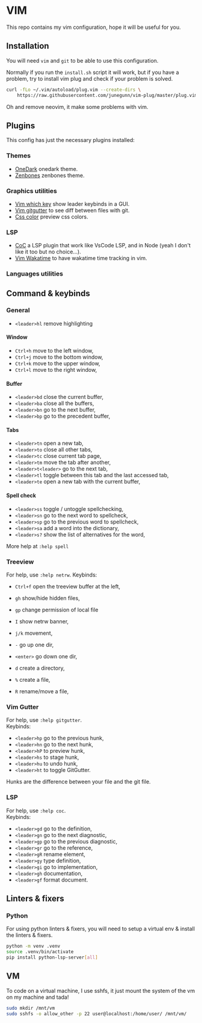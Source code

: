 # VIM

This repo contains my vim configuration, hope it will be useful for you.

## Installation

You will need `vim` and `git` to be able to use this configuration.

Normally if you run the `install.sh` script it will work, but if you have a problem, try to install vim plug and check if your problem is solved.

```bash
curl -fLo ~/.vim/autoload/plug.vim --create-dirs \
    https://raw.githubusercontent.com/junegunn/vim-plug/master/plug.vim
```

Oh and remove neovim, it make some problems with vim.

## Plugins

This config has just the necessary plugins installed:

### Themes

- [OneDark](https://github.com/joshdick/onedark.vim) onedark theme.
- [Zenbones](https://github.com/mcchrish/zenbones.nvim) zenbones theme.

### Graphics utilities

- [Vim which key](https://github.com/liuchengxu/vim-which-key) show leader keybinds in a GUI.
- [Vim gitgutter](https://github.com/airblade/vim-gitgutter) to see diff between files with git.
- [Css color](https://github.com/ap/vim-css-color) preview css colors.

### LSP

- [CoC](https://github.com/neoclide/coc.nvim) a LSP plugin that work like VsCode LSP, and in Node (yeah I don't like it too but no choice...).
- [Vim Wakatime](https://github.com/wakatime/vim-wakatime) to have wakatime time tracking in vim. 

### Languages utilities



## Command & keybinds

### General

- `<leader>hl` remove highlighting

#### Window

- `Ctrl+h` move to the left window,
- `Ctrl+j` move to the bottom window,
- `Ctrl+k` move to the upper window,
- `Ctrl+l` move to the right window,

#### Buffer

- `<leader>bd` close the current buffer,
- `<leader>ba` close all the buffers,
- `<leader>bn` go to the next buffer,
- `<leader>bp` go to the precedent buffer,

#### Tabs

- `<leader>tn` open a new tab,
- `<leader>to` close all other tabs,
- `<leader>tc` close current tab page,
- `<leader>tm` move the tab after another,
- `<leader>t<leader>` go to the next tab,
- `<leader>tl` toggle between this tab and the last accessed tab,
- `<leader>te` open a new tab with the current buffer,

#### Spell check

- `<leader>ss` toggle / untoggle spellchecking,
- `<leader>sn` go to the next word to spellcheck,
- `<leader>sp` go to the previous word to spellcheck,
- `<leader>sa` add a word into the dictionary,
- `<leader>s?` show the list of alternatives for the word,

More help at `:help spell`

### Treeview

For help, use `:help netrw`.
Keybinds:
- `Ctrl+f` open the treeview buffer at the left,
- `gh` show/hide hidden files,
- `gp` change permission of local file
- `I` show netrw banner,
  
- `j/k` movement,
- `-` go up one dir,
- `<enter>` go down one dir,
  
- `d` create a directory,
- `%` create a file,
- `R` rename/move a file,

### Vim Gutter

For help, use `:help gitgutter`.  
Keybinds:
- `<leader>hp` go to the previous hunk,
- `<leader>hn` go to the next hunk,
- `<leader>hP` to preview hunk,
- `<leader>hs` to stage hunk,
- `<leader>hu` to undo hunk,
- `<leader>ht` to toggle GitGutter.

Hunks are the difference between your file and the git file.

### LSP

For help, use `:help coc`.  
Keybinds:
- `<leader>gd` go to the definition,
- `<leader>gn` go to the next diagnostic,
- `<leader>gp` go to the previous diagnostic,
- `<leader>gr` go to the reference,
- `<leader>gR` rename element,
- `<leader>gy` type definition,
- `<leader>gi` go to implementation,
- `<leader>gh` documentation,
- `<leader>gf` format document.

## Linters & fixers

### Python

For using python linters & fixers, you will need to setup a virtual env & install the linters & fixers.

```bash
python -m venv .venv
source .venv/bin/activate
pip install python-lsp-server[all]
```

## VM

To code on a virtual machine, I use sshfs, it just mount the system of the vm on my machine and tada!  

```bash
sudo mkdir /mnt/vm
sudo sshfs -o allow_other -p 22 user@localhost:/home/user/ /mnt/vm/
```

